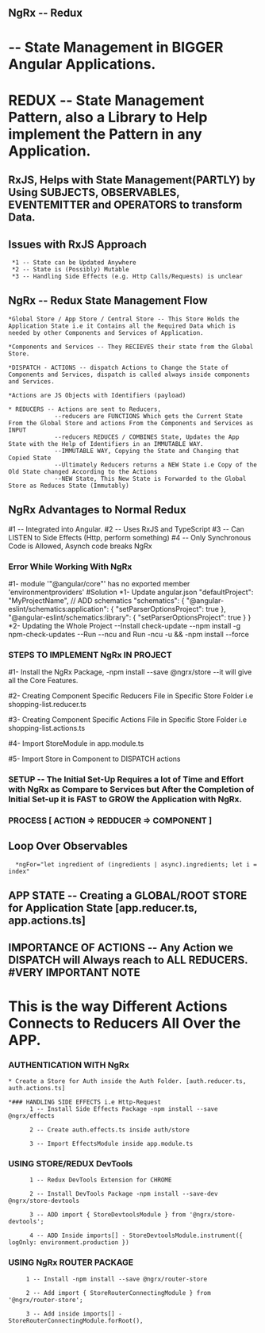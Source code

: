 ## NgRx -- Redux
   # -- State Management in BIGGER Angular Applications.
   # REDUX -- State Management Pattern, also a Library to Help implement the Pattern in any Application.

## RxJS, Helps with State Management(PARTLY) by Using SUBJECTS, OBSERVABLES, EVENTEMITTER and OPERATORS to transform Data.
   
   ## Issues with RxJS Approach
     *1 -- State can be Updated Anywhere
     *2 -- State is (Possibly) Mutable
     *3 -- Handling Side Effects (e.g. Http Calls/Requests) is unclear

## NgRx -- Redux State Management Flow
    *Global Store / App Store / Central Store -- This Store Holds the Application State i.e it Contains all the Required Data which is needed by other Components and Services of Application.

    *Components and Services -- They RECIEVES their state from the Global Store.

    *DISPATCH - ACTIONS -- dispatch Actions to Change the State of Components and Services, dispatch is called always inside components and Services.

    *Actions are JS Objects with Identifiers (payload)

    * REDUCERS -- Actions are sent to Reducers, 
                 --reducers are FUNCTIONS Which gets the Current State From the Global Store and actions From the Components and Services as INPUT
                 --reducers REDUCES / COMBINES State, Updates the App State with the Help of Identifiers in an IMMUTABLE WAY.
                 --IMMUTABLE WAY, Copying the State and Changing that Copied State
                 --Ultimately Reducers returns a NEW State i.e Copy of the Old State changed According to the Actions
                 --NEW State, This New State is Forwarded to the Global Store as Reduces State (Immutably)    

## NgRx Advantages to Normal Redux
  #1 -- Integrated into Angular.
  #2 -- Uses RxJS and TypeScript
  #3 -- Can LISTEN to Side Effects (Http, perform something)
  #4 -- Only Synchronous Code is Allowed, Asynch code breaks NgRx

### Error While Working With NgRx
  #1- module '"@angular/core"' has no exported member 'environmentproviders'
      #Solution
      *1- Update angular.json
                           "defaultProject": "MyProjectName",
                            // ADD schematics
                            "schematics": {
                              "@angular-eslint/schematics:application": {
                                "setParserOptionsProject": true
                              },
                              "@angular-eslint/schematics:library": {
                                "setParserOptionsProject": true
                              }
                            }
      *2- Updating the Whole Project
                 --Install check-update --npm install -g npm-check-updates
                 --Run --ncu and Run -ncu -u && -npm install --force

   
### STEPS TO IMPLEMENT NgRx IN PROJECT 
   #1- Install the NgRx Package, -npm install --save @ngrx/store --it will give all the Core Features.

   #2- Creating Component Specific Reducers File in Specific Store Folder i.e shopping-list.reducer.ts

   #3- Creating Component Specific Actions File in Specific Store Folder i.e shopping-list.actions.ts

   #4- Import StoreModule in app.module.ts

   #5- Import Store in Component to DISPATCH actions


### SETUP -- The Initial Set-Up Requires a lot of Time and Effort with NgRx as Compare to Services but After the Completion of Initial Set-up it is FAST to GROW the Application with NgRx. 

### PROCESS [ ACTION => REDDUCER => COMPONENT ]

   ## Loop Over Observables
      *ngFor="let ingredient of (ingredients | async).ingredients; let i = index"

## APP STATE -- Creating a GLOBAL/ROOT STORE for Application State [app.reducer.ts, app.actions.ts]


## IMPORTANCE OF ACTIONS -- Any Action we DISPATCH will Always reach to ALL REDUCERS. #VERY IMPORTANT NOTE
# This is the way Different Actions Connects to Reducers All Over the APP.


### AUTHENTICATION WITH NgRx
    * Create a Store for Auth inside the Auth Folder. [auth.reducer.ts, auth.actions.ts]

    *### HANDLING SIDE EFFECTS i.e Http-Request
          1 -- Install Side Effects Package -npm install --save @ngrx/effects

          2 -- Create auth.effects.ts inside auth/store 

          3 -- Import EffectsModule inside app.module.ts


### USING STORE/REDUX DevTools
          1 -- Redux DevTools Extension for CHROME

          2 -- Install DevTools Package -npm install --save-dev @ngrx/store-devtools

          3 -- ADD import { StoreDevtoolsModule } from '@ngrx/store-devtools';

          4 -- ADD Inside imports[] - StoreDevtoolsModule.instrument({ logOnly: environment.production })


### USING NgRx ROUTER PACKAGE
         1 -- Install -npm install --save @ngrx/router-store

         2 -- Add import { StoreRouterConnectingModule } from '@ngrx/router-store';

         3 -- Add inside imports[] - StoreRouterConnectingModule.forRoot(),